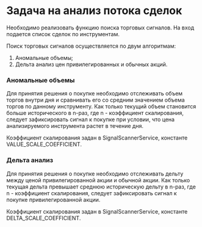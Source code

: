 # Задача на анализ потока сделок

Необходимо реализовать функцию поиска торговых сигналов. На вход подается список сделок по инструментам.

Поиск торговых сигналов осуществляется по двум алгоритмам:

1) Аномальные объемы;
2) Дельта анализ цен привилегированных и обычных акций.

### Аномальные объемы

Для принятия решения о покупке необходимо отслеживать объем торгов внутри дня и сравнивать его со средним значением объема торгов по данному инструменту. Как только текущий объем становится больше исторического в n-раз, где n - коэффициент скалирования, следует зафиксировать сигнал к покупке при условии, что цена анализируемого инструмента растет в течение дня.

Коэффициент скалирования задан в SignalScannerService, константе VALUE_SCALE_COEFFICIENT.

### Дельта анализ

Для принятия решения о покупке необходимо отслеживать дельту между ценой привилегированной акции и обычной акции. Как только текущая дельта превышает среднюю историческую дельту в n-раз, где n - коэффициент скалирования, следует зафиксировать сигнал к покупке привилегированной акции.

Коэффициент скалирования задан в SignalScannerService, константе DELTA_SCALE_COEFFICIENT.
